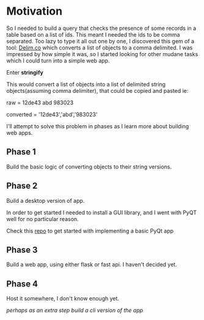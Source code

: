 # Motivation

So I needed to build a query that checks the presence of some records in a table based on a list of ids. This meant I needed the ids to be comma separated. Too lazy to type it all out one by one, I discovered this gem of a tool: [Delim.co](https://delim.co/#) which converts a list of objects to a comma delimited. I was impressed by how simple it was, so I started looking for other mudane tasks which I could turn into a simple web app. 

Enter **stringify**

This would convert a list of objects into a list of delimited string objects(assuming comma delimiter), that could be copied and pasted ie:

raw = 12de43 abd 983023

converted = '12de43','abd','983023'

I'll attempt to solve this problem in phases as I learn more about building web apps.


## Phase 1

Build the basic logic of converting objects to their string versions.

## Phase 2

Build a desktop version of app.

In order to get started I needed to install a GUI library, and I went with PyQT well for no particular reason.

Check this [repo](https://github.com/cliffordEmmanuel/python-desktop-apps) to get started with implementing a basic PyQt app

## Phase 3

Build a web app, using either flask or fast api. I haven't decided yet.

## Phase 4

Host it somewhere, I don't know enough yet.

_perhaps as an extra step build a cli version of the app_